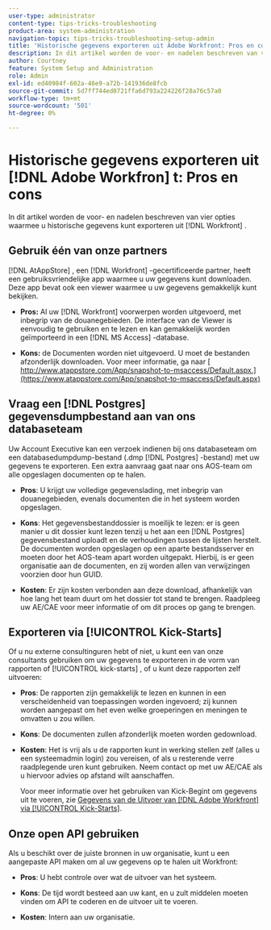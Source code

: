 ```yaml
---
user-type: administrator
content-type: tips-tricks-troubleshooting
product-area: system-administration
navigation-topic: tips-tricks-troubleshooting-setup-admin
title: 'Historische gegevens exporteren uit Adobe Workfront: Pros en cons'
description: In dit artikel worden de voor- en nadelen beschreven van vier opties die u kunt gebruiken om historische gegevens uit Workfront te exporteren.
author: Courtney
feature: System Setup and Administration
role: Admin
exl-id: ed40984f-602a-46e9-a72b-141936de8fcb
source-git-commit: 5d7ff744ed0721ffa6d793a224226f28a76c57a0
workflow-type: tm+mt
source-wordcount: '501'
ht-degree: 0%

---
```


# Historische gegevens exporteren uit [!DNL Adobe Workfron] t: Pros en cons

In dit artikel worden de voor- en nadelen beschreven van vier opties waarmee u historische gegevens kunt exporteren uit [!DNL Workfront] .

## Gebruik één van onze partners

[!DNL AtAppStore] , een [!DNL Workfront] -gecertificeerde partner, heeft een gebruiksvriendelijke app waarmee u uw gegevens kunt downloaden. Deze app bevat ook een viewer waarmee u uw gegevens gemakkelijk kunt bekijken.

* **Pros:** Al uw [!DNL Workfront] voorwerpen worden uitgevoerd, met inbegrip van de douanegebieden. De interface van de Viewer is eenvoudig te gebruiken en te lezen en kan gemakkelijk worden geïmporteerd in een [!DNL MS Access] -database.

* **Kons:** de Documenten worden niet uitgevoerd. U moet de bestanden afzonderlijk downloaden. Voor meer informatie, ga naar [ http://www.atappstore.com/App/snapshot-to-msaccess/Default.aspx.](https://www.atappstore.com/App/snapshot-to-msaccess/Default.aspx)

## Vraag een [!DNL Postgres] gegevensdumpbestand aan van ons databaseteam

Uw Account Executive kan een verzoek indienen bij ons databaseteam om een databasedumpdump-bestand (.dmp [!DNL Postgres] -bestand) met uw gegevens te exporteren. Een extra aanvraag gaat naar ons AOS-team om alle opgeslagen documenten op te halen.

* **Pros**: U krijgt uw volledige gegevenslading, met inbegrip van douanegebieden, evenals documenten die in het systeem worden opgeslagen.

* **Kons**: Het gegevensbestanddossier is moeilijk te lezen: er is geen manier u dit dossier kunt lezen tenzij u het aan een [!DNL Postgres] gegevensbestand uploadt en de verhoudingen tussen de lijsten herstelt. De documenten worden opgeslagen op een aparte bestandsserver en moeten door het AOS-team apart worden uitgepakt. Hierbij, is er geen organisatie aan de documenten, en zij worden allen van verwijzingen voorzien door hun GUID.
* **Kosten**: Er zijn kosten verbonden aan deze download, afhankelijk van hoe lang het team duurt om het dossier tot stand te brengen. Raadpleeg uw AE/CAE voor meer informatie of om dit proces op gang te brengen.

## Exporteren via [!UICONTROL Kick-Starts]

Of u nu externe consultinguren hebt of niet, u kunt een van onze consultants gebruiken om uw gegevens te exporteren in de vorm van rapporten of [!UICONTROL kick-starts] , of u kunt deze rapporten zelf uitvoeren:

* **Pros**: De rapporten zijn gemakkelijk te lezen en kunnen in een verscheidenheid van toepassingen worden ingevoerd; zij kunnen worden aangepast om het even welke groeperingen en meningen te omvatten u zou willen.

* **Kons**: De documenten zullen afzonderlijk moeten worden gedownload.

* **Kosten**: Het is vrij als u de rapporten kunt in werking stellen zelf (alles u een systeemadmin login) zou vereisen, of als u resterende verre raadplegende uren kunt gebruiken. Neem contact op met uw AE/CAE als u hiervoor advies op afstand wilt aanschaffen.

  Voor meer informatie over het gebruiken van Kick-Begint om gegevens uit te voeren, zie [ Gegevens van de Uitvoer van  [!DNL Adobe Workfront]  via [!UICONTROL Kick-Starts]](../../administration-and-setup/manage-workfront/using-kick-starts/export-data-from-wf-via-kick-starts.md).

## Onze open API gebruiken

Als u beschikt over de juiste bronnen in uw organisatie, kunt u een aangepaste API maken om al uw gegevens op te halen uit Workfront:

* **Pros**: U hebt controle over wat de uitvoer van het systeem.

* **Kons**: De tijd wordt besteed aan uw kant, en u zult middelen moeten vinden om API te coderen en de uitvoer uit te voeren.

* **Kosten**: Intern aan uw organisatie.
